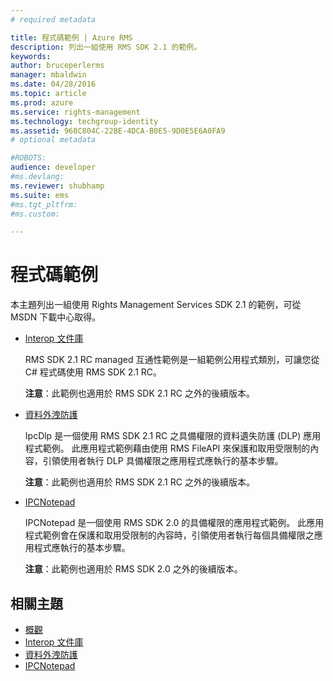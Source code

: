 ```yaml
---
# required metadata

title: 程式碼範例 | Azure RMS
description: 列出一組使用 RMS SDK 2.1 的範例。
keywords:
author: bruceperlerms
manager: mbaldwin
ms.date: 04/28/2016
ms.topic: article
ms.prod: azure
ms.service: rights-management
ms.technology: techgroup-identity
ms.assetid: 968C804C-22BE-4DCA-B0E5-9D0E5E6A0FA9
# optional metadata

#ROBOTS:
audience: developer
#ms.devlang:
ms.reviewer: shubhamp
ms.suite: ems
#ms.tgt_pltfrm:
#ms.custom:

---
```


# 程式碼範例

本主題列出一組使用 Rights Management Services SDK 2.1 的範例，可從 MSDN 下載中心取得。

- [Interop 文件庫](https://Code.MSDN.Microsoft.Com/AD-RMS-SDK-20-Interop-eb3fbce7)

  RMS SDK 2.1 RC managed 互通性範例是一組範例公用程式類別，可讓您從 C# 程式碼使用 RMS SDK 2.1 RC。

  **注意**：此範例也適用於 RMS SDK 2.1 RC 之外的後續版本。

- [資料外洩防護](https://Code.MSDN.Microsoft.Com/IpcDlp-Sample-Application-d30bb99d)

  IpcDlp 是一個使用 RMS SDK 2.1 RC 之具備權限的資料遺失防護 (DLP) 應用程式範例。 此應用程式範例藉由使用 RMS FileAPI 來保護和取用受限制的內容，引領使用者執行 DLP 具備權限之應用程式應執行的基本步驟。

  **注意**：此範例也適用於 RMS SDK 2.1 RC 之外的後續版本。

- [IPCNotepad](https://Code.MSDN.Microsoft.Com/IPCNotepad-Sample-f67dae80)

  IPCNotepad 是一個使用 RMS SDK 2.0 的具備權限的應用程式範例。 此應用程式範例會在保護和取用受限制的內容時，引領使用者執行每個具備權限之應用程式應執行的基本步驟。

  **注意**：此範例也適用於 RMS SDK 2.0 之外的後續版本。
 
## 相關主題

* [概觀](ad-rms-overview.md)
* [Interop 文件庫](https://Code.MSDN.Microsoft.Com/AD-RMS-SDK-20-Interop-eb3fbce7)
* [資料外洩防護](https://Code.MSDN.Microsoft.Com/IpcDlp-Sample-Application-d30bb99d)
* [IPCNotepad](https://Code.MSDN.Microsoft.Com/IPCNotepad-Sample-f67dae80)
 

 


<!--HONumber=Apr16_HO4-->


